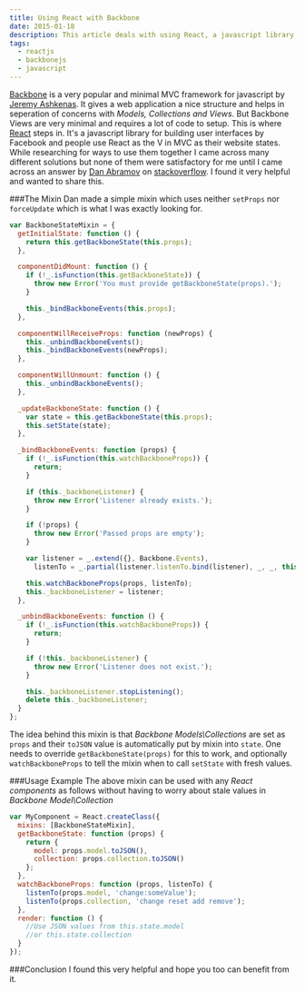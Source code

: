 ```yaml
---
title: Using React with Backbone
date: 2015-01-18
description: This article deals with using React, a javascript library for building user interfaces and Backbone, a minimal javascript MVC framework.
tags:
  - reactjs
  - backbonejs
  - javascript
---
```


[Backbone](http://backbonejs.org/) is a very popular and minimal MVC framework for javascript by [Jeremy Ashkenas](https://github.com/jashkenas). It gives a web application a nice structure and helps in seperation of concerns with _Models, Collections and Views_. But Backbone Views are very minimal and requires a lot of code to setup. This is where [React](http://facebook.github.io/react/) steps in. It's a javascript library for building user interfaces by Facebook and people use React as the V in MVC as their website states. While researching for ways to use them together I came across many different solutions but none of them were satisfactory for me until I came across an answer by [Dan Abramov](https://twitter.com/dan_abramov) on [stackoverflow](http://stackoverflow.com/questions/21709905/can-i-avoid-forceupdate-when-using-react-with-backbone/21709906#21709906). I found it very helpful and wanted to share this.

###The Mixin
Dan made a simple mixin which uses neither `setProps` nor `forceUpdate` which is what I was exactly looking for.

```javascript
var BackboneStateMixin = {
  getInitialState: function () {
    return this.getBackboneState(this.props);
  },

  componentDidMount: function () {
    if (!_.isFunction(this.getBackboneState)) {
      throw new Error('You must provide getBackboneState(props).');
    }

    this._bindBackboneEvents(this.props);
  },

  componentWillReceiveProps: function (newProps) {
    this._unbindBackboneEvents();
    this._bindBackboneEvents(newProps);
  },

  componentWillUnmount: function () {
    this._unbindBackboneEvents();
  },

  _updateBackboneState: function () {
    var state = this.getBackboneState(this.props);
    this.setState(state);
  },

  _bindBackboneEvents: function (props) {
    if (!_.isFunction(this.watchBackboneProps)) {
      return;
    }

    if (this._backboneListener) {
      throw new Error('Listener already exists.');
    }

    if (!props) {
      throw new Error('Passed props are empty');
    }

    var listener = _.extend({}, Backbone.Events),
      listenTo = _.partial(listener.listenTo.bind(listener), _, _, this._updateBackboneState);

    this.watchBackboneProps(props, listenTo);
    this._backboneListener = listener;
  },

  _unbindBackboneEvents: function () {
    if (!_.isFunction(this.watchBackboneProps)) {
      return;
    }

    if (!this._backboneListener) {
      throw new Error('Listener does not exist.');
    }

    this._backboneListener.stopListening();
    delete this._backboneListener;
  }
};
```

The idea behind this mixin is that _Backbone Models\Collections_ are set as `props` and their `toJSON` value is automatically put by mixin into `state`. One needs to override `getBackboneState(props)` for this to work, and optionally `watchBackboneProps` to tell the mixin when to call `setState` with fresh values.

###Usage Example
The above mixin can be used with any _React components_ as follows without having to worry about stale values in _Backbone Model\Collection_

```javascript
var MyComponent = React.createClass({
  mixins: [BackboneStateMixin],
  getBackboneState: function (props) {
    return {
      model: props.model.toJSON(),
      collection: props.collection.toJSON()
    };
  },
  watchBackboneProps: function (props, listenTo) {
    listenTo(props.model, 'change:someValue');
    listenTo(props.collection, 'change reset add remove');
  },
  render: function () {
    //Use JSON values from this.state.model
    //or this.state.collection
  }
});
```

###Conclusion
I found this very helpful and hope you too can benefit from it.
